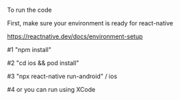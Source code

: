 To run the code

First, make sure your environment is ready for react-native 

https://reactnative.dev/docs/environment-setup

#1 "npm install"

#2 "cd ios && pod install"

#3 "npx react-native run-android" / ios

#4 or you can run using XCode
